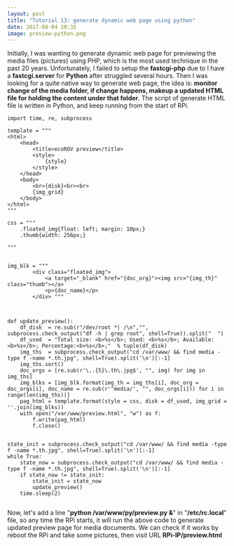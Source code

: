 ```yaml
---
layout: post
title: "Tutorial 13: generate dynamic web page using python"
date: 2017-08-04 10:32
image: preview-python.png
---
```




Initially, I was wanting to generate dynamic web page for previewing the media files (pictures) using PHP, which is the most used technique in the past 20 years. Unfortunately, I failed to setup the **fastcgi-php** due to I have a **fastcgi.server** for **Python** after struggled several hours. Then I was looking for a quite native way to generate web page, the idea is: **monitor change of the media folder, if change happens, makeup a updated HTML file for holding the content under that folder**.  The script of generate HTML file is written in Python, and keep running from the start of RPi.


~~~
import time, re, subprocess

template = """
<html>
    <head>
        <title>ecoROV preview</title>
        <style>
            {style}
        </style>
    </head>
    <body>
        <br>{disk}<br><br>
        {img_grid}
    </body>
</html>
"""

css = """
    .floated_img{float: left; margin: 10px;}
    .thumb{width: 256px;}
   
"""


img_blk = """
        <div class="floated_img">
            <a target="_blank" href="{doc_org}"><img src="{img_th}" class="thumb"></a>
            <p>{doc_name}</p>
        </div> """

        
        
def update_preview():
    df_disk  = re.sub(r"/dev/root *| /\n","", subprocess.check_output("df -h | grep root", shell=True)).split("  ")
    df_used  = "Total size: <b>%s</b>; Used: <b>%s</b>; Available:<b>%s</b>; Percentage:<b>%s</b>;"  % tuple(df_disk)
    img_ths  = subprocess.check_output("cd /var/www/ && find media -type f -name *.th.jpg", shell=True).split('\n')[:-1]
    img_ths.sort()
    doc_orgs = [re.sub(r'\..{5}\.th\.jpg$', "", img) for img in img_ths]
    img_blks = [img_blk.format(img_th = img_ths[i], doc_org = doc_orgs[i], doc_name = re.sub(r'^media/', "", doc_orgs[i])) for i in range(len(img_ths))]
    pag_html = template.format(style = css, disk = df_used, img_grid = ''.join(img_blks))
    with open("/var/www/preview.html", "w") as f:
        f.write(pag_html)
        f.close()


state_init = subprocess.check_output("cd /var/www/ && find media -type f -name *.th.jpg", shell=True).split('\n')[:-1]
while True:
    state_now = subprocess.check_output("cd /var/www/ && find media -type f -name *.th.jpg", shell=True).split('\n')[:-1]
    if state_now != state_init:
        state_init = state_now
        update_preview()
    time.sleep(2)
    
~~~
    

Now, let's add a line "**python /var/www/py/preview.py &**" in "**/etc/rc.local**" file, so any time the RPi starts, it will run the above code to generate updated preview page for media documents. We can check if it works by reboot the RPi and take some pictures, then visit URL **RPi-IP/preview.html**


